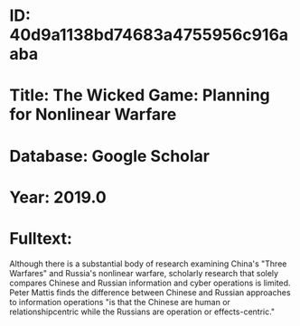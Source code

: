 # ID: 40d9a1138bd74683a4755956c916aaba
# Title: The Wicked Game: Planning for Nonlinear Warfare
# Database: Google Scholar
# Year: 2019.0
# Fulltext:
Although there is a substantial body of research examining China's "Three Warfares" and Russia's nonlinear warfare, scholarly research that solely compares Chinese and Russian information and cyber operations is limited.
Peter Mattis finds the difference between Chinese and Russian approaches to information operations "is that the Chinese are human or relationshipcentric while the Russians are operation or effects-centric."